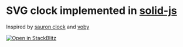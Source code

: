 # SVG clock implemented in [solid-js](https://solidjs.com)

Inspired by [sauron clock](https://ivanceras.github.io/svg-clock/) and [voby](https://github.com/vobyjs/voby)

<a href="https://stackblitz.com/github/high1/solid-clock">
  <img
    src="https://developer.stackblitz.com/img/open_in_stackblitz.svg"
    alt="Open in StackBlitz"
  />
</a>